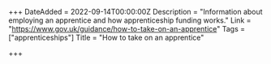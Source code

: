 +++
DateAdded = 2022-09-14T00:00:00Z
Description = "Information about employing an apprentice and how apprenticeship funding works."
Link = "https://www.gov.uk/guidance/how-to-take-on-an-apprentice"
Tags = ["apprenticeships"]
Title = "How to take on an apprentice"

+++
